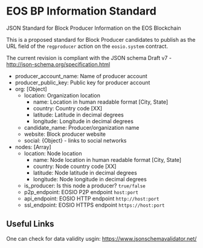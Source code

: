 # EOS BP Information Standard
JSON Standard for Block Producer Information on the EOS Blockchain

This is a proposed standard for Block Producer candidates to publish as the URL field of the `regproducer` action on the `eosio.system` contract.

The current revision is compliant with the JSON schema Draft v7 - http://json-schema.org/specification.html

- producer_account_name: Name of producer account
- producer_public_key: Public key for producer account
- org: [Object]
  - location: Organization location
    - name: Location in human readable format [City, State]
    - country: Country code [XX]
    - latitude: Latitude in decimal degrees
    - longitude: Longitude in decimal degrees
  - candidate_name: Producer/organization name
  - website: Block producer website
  - social: {Object} - links to social networks
- nodes: [Array]
  - location: Node location
      - name: Node location in human readable format [City, State]
      - country: Node country code [XX]
      - latitude: Node latitude in decimal degrees
      - longitude: Node longitude in decimal degrees
  - is_producer: Is this node a producer? `true/false`
  - p2p_endpoint: EOSIO P2P endpoint `host:port`
  - api_endpoint: EOSIO HTTP endpoint `http://host:port`
  - ssl_endpoint: EOSIO HTTPS endpoint `https://host:port`

## Useful Links
One can check for data validity usgin: https://www.jsonschemavalidator.net/
